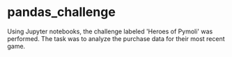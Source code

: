 # pandas_challenge
Using Jupyter notebooks, the challenge labeled 'Heroes of Pymoli' was performed. The task was to analyze the purchase data for their most recent game.  
